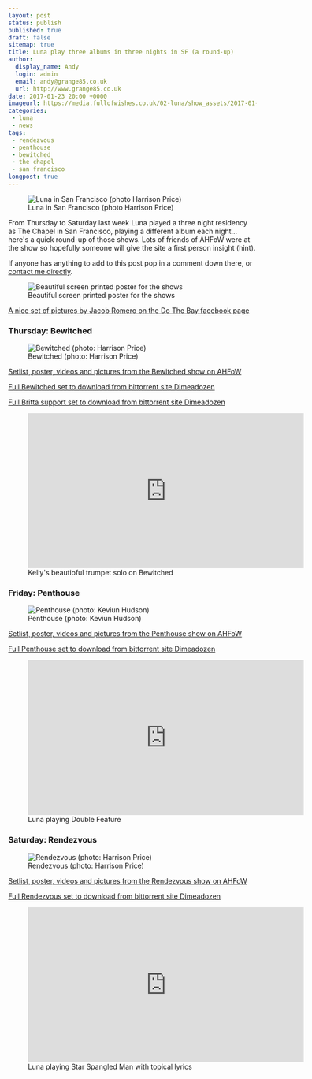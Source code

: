 ```yaml
---
layout: post
status: publish
published: true
draft: false
sitemap: true
title: Luna play three albums in three nights in SF (a round-up)
author:
  display_name: Andy
  login: admin
  email: andy@grange85.co.uk
  url: http://www.grange85.co.uk
date: 2017-01-23 20:00 +0000
imageurl: https://media.fullofwishes.co.uk/02-luna/show_assets/2017-01-21/2017-01-21-chapel-sf-harrison-price-005.jpg
categories:
 - luna
 - news
tags:
 - rendezvous
 - penthouse
 - bewitched
 - the chapel
 - san francisco
longpost: true
---
```

<figure class="caption aligncenter"><img src="https://media.fullofwishes.co.uk/02-luna/show_assets/2017-01-21/2017-01-21-chapel-sf-harrison-price-005.jpg" alt="Luna in San Francisco (photo Harrison Price)" /><figcaption class="caption-text">Luna in San Francisco (photo Harrison Price)</figcaption></figure>
<p class="lead">From Thursday to Saturday last week Luna played a three night residency as The Chapel in San Francisco, playing a different album each night&hellip; here's a quick round-up of those shows. Lots of friends of AHFoW were at the show so hopefully someone will give the site a first person insight (hint).</p>

<!--more-->
<p>If anyone has anything to add to this post pop in a comment down there, or <a href="https://www.fullofwishes.co.uk/about/">contact me directly</a>.

<figure class="caption aligncenter"><img src="https://media.fullofwishes.co.uk/02-luna/show_assets/2017-01/2017-01-luna-chapel-sf-poster.jpg" alt="Beautiful screen printed poster for the shows" /><figcaption class="caption-text">Beautiful screen printed poster for the shows</figcaption></figure>

<p><a href="https://www.facebook.com/pg/DoTheBay/photos/?tab=album&album_id=1216621175054307">A nice set of pictures by Jacob Romero on the Do The Bay facebook page</a></p>

<h3>Thursday: Bewitched</h3>
<figure class="caption aligncenter"><img src="https://media.fullofwishes.co.uk/02-luna/show_assets/2017-01-19/2017-01-19-chapel-sf-harrison-price-010.jpg" alt="Bewitched (photo: Harrison Price)" /><figcaption class="caption-text">Bewitched (photo: Harrison Price)</figcaption></figure>
<p><a href="https://www.fullofwishes.co.uk/database/luna/shows/2017/2017-01-19-luna-the-chapel-san-francisco-ca-usa/">Setlist¸ poster, videos and pictures from the Bewitched show on AHFoW</a></p>
<p><a href="http://www.dimeadozen.org/torrents-details.php?id=582599">Full Bewitched set to download from bittorrent site Dimeadozen</a></p>
<p><a href="http://www.dimeadozen.org/torrents-details.php?id=582598">Full Britta support set to download from bittorrent site Dimeadozen</a></p>
<figure class="caption aligncenter"><iframe width="560" height="315" src="https://www.youtube.com/embed/LtH2addmMdo" frameborder="0" allowfullscreen></iframe><figcaption class="caption-text">Kelly's beautioful trumpet solo on Bewitched</figcaption></figure>

<h3>Friday: Penthouse</h3>
<figure class="caption aligncenter"><img src="https://media.fullofwishes.co.uk/02-luna/show_assets/2017-01-20/2017-01-20-chapel-sf-kevin-hudson-004.jpg" alt="Penthouse (photo: Keviun Hudson)" /><figcaption class="caption-text">Penthouse (photo: Keviun Hudson)</figcaption></figure>
<p><a href="https://www.fullofwishes.co.uk/database/luna/shows/2017/2017-01-20-luna-the-chapel-san-francisco-ca-usa/">Setlist¸ poster, videos and pictures from the Penthouse show on AHFoW</a></p>
<p><a href="http://www.dimeadozen.org/torrents-details.php?id=582681">Full Penthouse set to download from bittorrent site Dimeadozen</a></p>
<figure class="caption aligncenter"><iframe width="560" height="315" src="https://www.youtube.com/embed/MdflAFjFlWE" frameborder="0" allowfullscreen></iframe><figcaption class="caption-text">Luna playing Double Feature</figcaption></figure>

<h3>Saturday: Rendezvous</h3>
<figure class="caption aligncenter"><img src="https://media.fullofwishes.co.uk/02-luna/show_assets/2017-01-21/2017-01-21-chapel-sf-harrison-price-005.jpg" alt="Rendezvous (photo: Harrison Price)" /><figcaption class="caption-text">Rendezvous (photo: Harrison Price)</figcaption></figure>
<p><a href="https://www.fullofwishes.co.uk/database/luna/shows/2017/2017-01-21-luna-the-chapel-san-francisco-ca-usa/">Setlist¸ poster, videos and pictures from the Rendezvous show on AHFoW</a></p>
<p><a href="http://www.dimeadozen.org/torrents-details.php?id=582715">Full Rendezvous set to download from bittorrent site Dimeadozen</a></p>
<figure class="caption aligncenter"><iframe width="560" height="315" src="https://www.youtube.com/embed/PwSQYrGODEw" frameborder="0" allowfullscreen></iframe><figcaption class="caption-text">Luna playing Star Spangled Man with topical lyrics</figcaption></figure>
